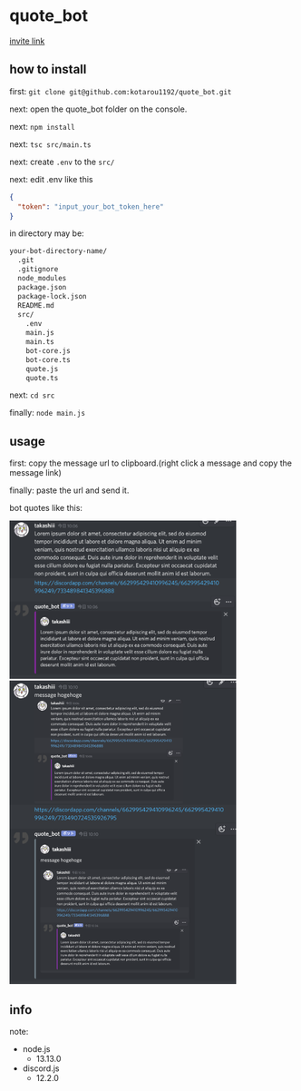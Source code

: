 # quote_bot
[invite link](https://discord.com/api/oauth2/authorize?client_id=702490085593055252&permissions=3072&scope=bot)
## how to install
first: `git clone git@github.com:kotarou1192/quote_bot.git`

next: open the quote_bot folder on the console.

next: `npm install`

next: `tsc src/main.ts`

next: create `.env` to the `src/`

next: edit .env like this
  ```json
  {
    "token": "input_your_bot_token_here"
  }
  ```

in directory may be:

```
your-bot-directory-name/
  .git
  .gitignore
  node_modules
  package.json
  package-lock.json
  README.md
  src/
    .env
    main.js
    main.ts
    bot-core.js
    bot-core.ts
    quote.js
    quote.ts
```

next: `cd src`

finally: `node main.js`

## usage

first: copy the message url to clipboard.(right click a message and copy the message link)

finally: paste the url and send it.

bot quotes like this:

<img src="https://github.com/kotarou1192/quote_bot/blob/master/pic/quote_strings.png" width="400">

<img src="https://github.com/kotarou1192/quote_bot/blob/master/pic/quote_image.png" width="400">

## info

note:
- node.js
  - 13.13.0
- discord.js
  - 12.2.0
